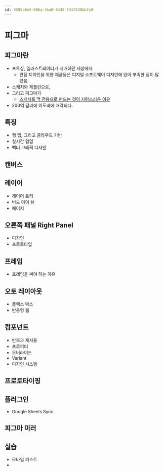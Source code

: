 ```yaml
---
id: 9595a0e3-606a-4ba0-8440-f317538bb7a9
---
```

# 피그마

## 피그마란

- 포토샵, 일러스트레이터가 지배하던 세상에서
	- 편집 디자인을 위한 제품들은 디지털 소프트웨어 디자인에 있어 부족한 점이 많았음.
- 스케치와 제플린으로,
- 그리고 피그마가
	- [스케치를 맥 전용으로 만드는 것이 자랑스러운 이유](https://brunch.co.kr/@ultra0034/136)
- 200억 달러에 어도비에 매각되다.

## 특징

- 웹 앱, 그리고 클라우드 기반
- 실시간 협업
- 벡터 그래픽 디자인

## 캔버스

## 레이어

- 레이어 트리
- 버드 아이 뷰
- 페이지

## 오른쪽 패널 Right Panel

- 디자인
- 프로토타입

## 프레임

- 프레임을 써야 하는 이유

## 오토 레이아웃

- 플렉스 박스
- 반응형 웹

## 컴포넌트

- 반복과 재사용
- 프로퍼티
- 오버라이드
- Variant
- 디자인 시스템

## 프로토타이핑

## 플러그인

- Google Sheets Sync

## 피그마 미러

## 실습

- 모바일 퍼스트
- 